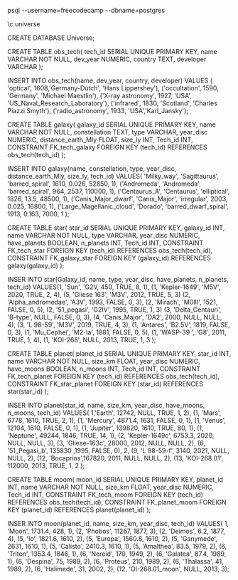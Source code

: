 psql --username=freecodecamp --dbname=postgres

\c universe

CREATE DATABASE Universe;

CREATE TABLE obs_tech(
                    tech_id SERIAL UNIQUE PRIMARY KEY, 
                    name VARCHAR NOT NULL, 
                    dev_year NUMERIC, 
                    country TEXT,
                    developer VARCHAR 
                    );
  
INSERT INTO obs_tech(name, dev_year, country, developer) 
  VALUES (
     'optical', 1608,'Germany-Dutch', 'Hans Lippershey'),
     ('occultation', 1590, 'Germany', 'Michael Maestlin'),
     ('X-ray astronomy', 1927, 'USA', 'US_Naval_Research_Laboratory'), 
     ('infrared', 1830, 'Scotland', 'Charles Piazzi Smyth'),
     ('radio_astronomy', 1933, 'USA','Karl_Jansky');


CREATE TABLE galaxy(
                    galaxy_id SERIAL UNIQUE PRIMARY KEY, 
                    name VARCHAR NOT NULL, 
                    constellation TEXT, 
                    type VARCHAR, 
                    year_disc NUMERIC,
                    distance_earth_Mly FLOAT,
                    size_ly INT,
                    Tech_id INT,
                    CONSTRAINT FK_tech_galaxy FOREIGN KEY (tech_id) REFERENCES obs_tech(tech_id)
                    );
  

INSERT INTO galaxy(name, constellation, type, year_disc, distance_earth_Mly, size_ly, tech_id) 
  VALUES(
    'Milky_way', 'Sagittaurus', 'barred_spiral', 1610, 0.026, 52850, 1),
    ('Andromeda', 'Andromeda', 'barred_spiral', 964, 2537, 110000, 1),
    ('Centaurus_A', 'Centaurus', 'elliptical', 1826, 13.5, 48500, 1),
    ('Canis_Major_dwarf', 'Canis_Major', 'irregular', 2003, 0.025, 16800, 1),
    ('Large_Magellanic_cloud', 'Dorado', 'barred_dwarf_spiral', 1913, 0.163, 7000, 1
          );
    
    
CREATE TABLE star(
                    star_id SERIAL UNIQUE PRIMARY KEY, 
                    galaxy_id INT,
                    name VARCHAR NOT NULL, 
                    type VARCHAR, 
                    year_disc NUMERIC,
                    have_planets BOOLEAN,
                    n_planets INT,
                    Tech_id INT, 
                    CONSTRAINT FK_tech_star FOREIGN KEY (tech_id) REFERENCES obs_tech(tech_id),
                    CONSTRAINT FK_galaxy_star FOREIGN KEY (galaxy_id) REFERENCES galaxy(galaxy_id)
                    );
                    
INSER INTO star(Galaxy_id, name, type, year_disc, have_planets, n_planets, tech_id)
  VALUES(1, 
    'Sun', 'G2V, 450, TRUE, 8, 1),
    (1, 'Kepler-1649', 'M5V', 2020, TRUE, 2, 4),
    (5, 'Gliese 163', 'M3V', 2012, TRUE, 5, 3)
    (2, 'Alpha_andromedae', 'A3V', 1993, FALSE, 0, 3),
    (2, 'Mirach', 'M0III', 1521, FALSE, 0, 5),
    (2, '51_pegasi', 'G2IV', 1995, TRUE, 1, 3) 
    (3, 'Delta_Centauri', 'B-type', NULL, FALSE, 0, 3),
    (4, 'Canis_Major', 'DA2', 2000, NULL, NULL, 4),
    (3, 'L 98-59', 'M3V', 2019, TRUE, 4, 3),
    (1, 'Antares', 'B2.5V', 1819, FALSE, 0, 3),
    (1, 'Mu_Cephei', 'M2-Ia', 1881, FALSE, 0, 5),
    (1, 'WASP-39 ', 'G8', 2011, TRUE, 1, 4),
    (1, 'KOI-268', NULL, 2013, TRUE, 1, 3
        );
    
   
CREATE TABLE planet(
                    planet_id SERIAL UNIQUE PRIMARY KEY, 
                    star_id INT,
                    name VARCHAR NOT NULL, 
                    size_km FLOAT, 
                    year_disc NUMERIC,
                    have_moons BOOLEAN,
                    n_moons INT,
                    Tech_id INT, 
                    CONSTRAINT FK_tech_planet FOREIGN KEY (tech_id) REFERENCES obs_tech(tech_id),
                    CONSTRAINT FK_star_planet FOREIGN KEY (star_id) REFERENCES star(star_id)
                    );

INSER INTO planet(star_id, name, size_km, year_disc, have_moons, n_moons, tech_id)
  VALUES(
    1,'Earth', 12742, NULL, TRUE, 1, 2),
    (1, 'Mars', 6778, 1610, TRUE, 2, 1),
    (1, 'Mercury', 4871.4, 1631, FALSE, 0, 1),
    (1, 'Venus', 12104, 1610, FALSE, 0, 1),
    (1, 'Jupiter', 139820, 1610, TRUE, 80, 1),
    (1, 'Neptune', 49244, 1846, TRUE, 14, 1),
    (2, 'Kepler-1649c', 6753.3, 2020, NULL, NULL, 3),
    (3, 'Gliese-163c', 28000, 2012, NULL, NULL, 2),
    (6, '51_Pegasi_b', 135830 ,1995, FALSE, 0), 2,
    (9, 'L 98-59-f', 3140, 2021, NULL, NULL, 2),
    (12, 'Bocaprins',167820, 2011, NULL, NULL, 2),
    (13, 'KOI-268.01', 112000, 2013, TRUE, 1, 2
        );

CREATE TABLE moom(
                    moon_id SERIAL UNIQUE PRIMARY KEY, 
                    planet_id INT,
                    name VARCHAR NOT NULL, 
                    size_km FLOAT, 
                    year_disc NUMERIC,
                    Tech_id INT, 
                    CONSTRAINT FK_tech_moom FOREIGN KEY (tech_id) REFERENCES obs_tech(tech_id),
                    CONSTRAINT FK_planet_moom FOREIGN KEY (planet_id) REFERENCES planet(planet_id)
                    );
    
INSER INTO moon(planet_id, name, size_km, year_disc, tech_id)
  VALUES(
    1, 'Moon', 1731.4, 428, 1),
    (2, 'Phobos', 11267, 1877, 3),
    (2, 'Deimos', 6.2, 1877, 4),
    (5, 'Io', 1821.6, 1610, 2),
    (5, 'Europa', 1560.8, 1610, 2),
    (5, 'Ganymede', 2631, 1610, 1),
    (5, 'Calisto', 2410.3, 1610, 1),
    (5, 'Amalthea', 83.5, 1979, 2),
    (6, 'Triton', 1353.4, 1846, 1),
    (6, 'Nereid', 170, 1949, 2),
    (6, 'Galatea', 87.4, 1989, 1),
    (6, 'Despina', 75, 1989, 2),
    (6, 'Proteus', 210, 1989, 2),
    (6, 'Thalassa', 41, 1989, 2),
    (6, 'Halimede', 31, 2002, 2),
    (12, 'OI-268.01_moon', NULL, 2013, 3);
